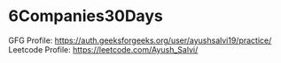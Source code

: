 # 6Companies30Days

GFG Profile: https://auth.geeksforgeeks.org/user/ayushsalvi19/practice/
Leetcode Profile: https://leetcode.com/Ayush_Salvi/

